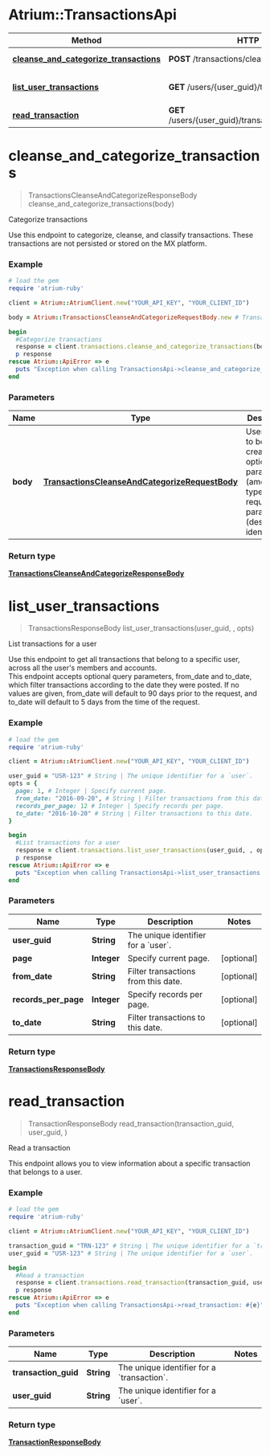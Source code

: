 # Atrium::TransactionsApi

Method | HTTP request | Description
------------- | ------------- | -------------
[**cleanse_and_categorize_transactions**](TransactionsApi.md#cleanse_and_categorize_transactions) | **POST** /transactions/cleanse_and_categorize | Categorize transactions
[**list_user_transactions**](TransactionsApi.md#list_user_transactions) | **GET** /users/{user_guid}/transactions | List transactions for a user
[**read_transaction**](TransactionsApi.md#read_transaction) | **GET** /users/{user_guid}/transactions/{transaction_guid} | Read a transaction


# **cleanse_and_categorize_transactions**
> TransactionsCleanseAndCategorizeResponseBody cleanse_and_categorize_transactions(body)

Categorize transactions

Use this endpoint to categorize, cleanse, and classify transactions. These transactions are not persisted or stored on the MX platform.

### Example
```ruby
# load the gem
require 'atrium-ruby'

client = Atrium::AtriumClient.new("YOUR_API_KEY", "YOUR_CLIENT_ID")

body = Atrium::TransactionsCleanseAndCategorizeRequestBody.new # TransactionsCleanseAndCategorizeRequestBody | User object to be created with optional parameters (amount, type) amd required parameters (description, identifier)

begin
  #Categorize transactions
  response = client.transactions.cleanse_and_categorize_transactions(body)
  p response
rescue Atrium::ApiError => e
  puts "Exception when calling TransactionsApi->cleanse_and_categorize_transactions: #{e}"
end
```

### Parameters

Name | Type | Description  | Notes
------------- | ------------- | ------------- | -------------
 **body** | [**TransactionsCleanseAndCategorizeRequestBody**](TransactionsCleanseAndCategorizeRequestBody.md)| User object to be created with optional parameters (amount, type) amd required parameters (description, identifier) | 

### Return type

[**TransactionsCleanseAndCategorizeResponseBody**](TransactionsCleanseAndCategorizeResponseBody.md)

# **list_user_transactions**
> TransactionsResponseBody list_user_transactions(user_guid, , opts)

List transactions for a user

Use this endpoint to get all transactions that belong to a specific user, across all the user's members and accounts.<br> This endpoint accepts optional query parameters, from_date and to_date, which filter transactions according to the date they were posted. If no values are given, from_date will default to 90 days prior to the request, and to_date will default to 5 days from the time of the request. 

### Example
```ruby
# load the gem
require 'atrium-ruby'

client = Atrium::AtriumClient.new("YOUR_API_KEY", "YOUR_CLIENT_ID")

user_guid = "USR-123" # String | The unique identifier for a `user`.
opts = { 
  page: 1, # Integer | Specify current page.
  from_date: "2016-09-20", # String | Filter transactions from this date.
  records_per_page: 12 # Integer | Specify records per page.
  to_date: "2016-10-20" # String | Filter transactions to this date.
}

begin
  #List transactions for a user
  response = client.transactions.list_user_transactions(user_guid, , opts)
  p response
rescue Atrium::ApiError => e
  puts "Exception when calling TransactionsApi->list_user_transactions: #{e}"
end
```

### Parameters

Name | Type | Description  | Notes
------------- | ------------- | ------------- | -------------
 **user_guid** | **String**| The unique identifier for a &#x60;user&#x60;. | 
 **page** | **Integer**| Specify current page. | [optional] 
 **from_date** | **String**| Filter transactions from this date. | [optional] 
 **records_per_page** | **Integer**| Specify records per page. | [optional] 
 **to_date** | **String**| Filter transactions to this date. | [optional] 

### Return type

[**TransactionsResponseBody**](TransactionsResponseBody.md)

# **read_transaction**
> TransactionResponseBody read_transaction(transaction_guid, user_guid, )

Read a transaction

This endpoint allows you to view information about a specific transaction that belongs to a user.<br>

### Example
```ruby
# load the gem
require 'atrium-ruby'

client = Atrium::AtriumClient.new("YOUR_API_KEY", "YOUR_CLIENT_ID")

transaction_guid = "TRN-123" # String | The unique identifier for a `transaction`.
user_guid = "USR-123" # String | The unique identifier for a `user`.

begin
  #Read a transaction
  response = client.transactions.read_transaction(transaction_guid, user_guid, )
  p response
rescue Atrium::ApiError => e
  puts "Exception when calling TransactionsApi->read_transaction: #{e}"
end
```

### Parameters

Name | Type | Description  | Notes
------------- | ------------- | ------------- | -------------
 **transaction_guid** | **String**| The unique identifier for a &#x60;transaction&#x60;. | 
 **user_guid** | **String**| The unique identifier for a &#x60;user&#x60;. | 

### Return type

[**TransactionResponseBody**](TransactionResponseBody.md)


